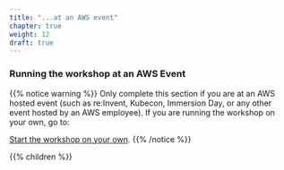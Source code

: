 ```yaml
---
title: "...at an AWS event"
chapter: true
weight: 12
draft: true
---
```


### Running the workshop at an AWS Event

{{% notice warning %}}
Only complete this section if you are at an AWS hosted event (such as re:Invent,
Kubecon, Immersion Day, or any other event hosted by an AWS employee). If you
are running the workshop on your own, go to:

[Start the workshop on your own](../self_paced/).
{{% /notice %}}

{{% children %}}
